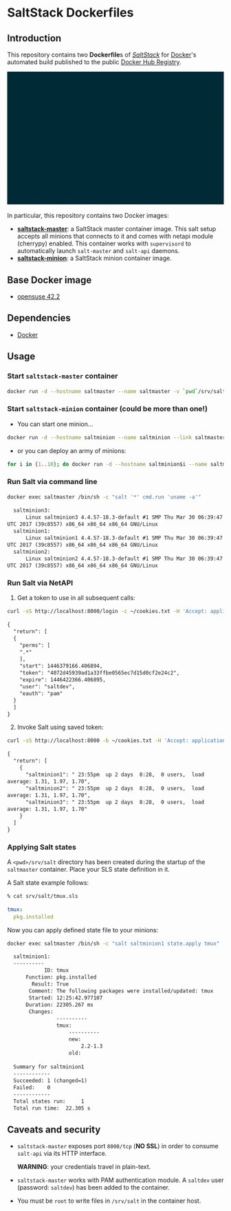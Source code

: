 # SaltStack Dockerfiles

## Introduction

This repository contains two **Dockerfile**s of [*SaltStack*](https://http://saltstack.com) for [Docker](https://www.docker.com/)'s automated build published to the public [Docker Hub Registry](https://registry.hub.docker.com/).

![Demo in action](demo/result.gif)

In particular, this repository contains two Docker images:

* [**saltstack-master**](https://registry.hub.docker.com/u/mbologna/saltstack-master): a SaltStack master container image. This salt setup accepts all minions that connects to it and comes with netapi module (cherrypy) enabled.
This container works with `supervisord` to automatically launch `salt-master` and `salt-api` daemons.  
* [**saltstack-minion**](https://registry.hub.docker.com/u/mbologna/saltstack-minion): a SaltStack minion container image.

## Base Docker image

* [opensuse 42.2](https://hub.docker.com/_/opensuse/)

## Dependencies

* [Docker](https://www.docker.com/)

## Usage

### Start `saltstack-master` container

```bash
docker run -d --hostname saltmaster --name saltmaster -v `pwd`/srv/salt:/srv/salt -p 8000:8000 -ti mbologna/saltstack-master
```

### Start `saltstack-minion` container (could be more than one!)

*  You can start one minion...

  ```bash
  docker run -d --hostname saltminion --name saltminion --link saltmaster:salt mbologna/saltstack-minion
  ```

*  or you can deploy an army of minions:

  ```bash
  for i in {1..10}; do docker run -d --hostname saltminion$i --name saltminion$i --link saltmaster:salt mbologna/saltstack-minion ; done
  ```

### Run Salt via command line

```bash
docker exec saltmaster /bin/sh -c "salt '*' cmd.run 'uname -a'"
```

```
  saltminion3:
      Linux saltminion3 4.4.57-18.3-default #1 SMP Thu Mar 30 06:39:47 UTC 2017 (39c8557) x86_64 x86_64 x86_64 GNU/Linux
  saltminion1:
      Linux saltminion1 4.4.57-18.3-default #1 SMP Thu Mar 30 06:39:47 UTC 2017 (39c8557) x86_64 x86_64 x86_64 GNU/Linux
  saltminion2:
      Linux saltminion2 4.4.57-18.3-default #1 SMP Thu Mar 30 06:39:47 UTC 2017 (39c8557) x86_64 x86_64 x86_64 GNU/Linux
```
### Run Salt via NetAPI

1. Get a token to use in all subsequent calls:
  ```bash
  curl -sS http://localhost:8000/login -c ~/cookies.txt -H 'Accept: application/json' -d username=saltdev -d password=saltdev -d eauth=pam
  ```
  ```
  {
    "return": [
    {
      "perms": [
      ".*"
      ],
      "start": 1446379166.406894,
      "token": "4072d45939ad1a33ffbe0565ec7d15d0cf2e24c2",
      "expire": 1446422366.406895,
      "user": "saltdev",
      "eauth": "pam"
    }
    ]
  }
  ```
2. Invoke Salt using saved token:
  ```bash
  curl -sS http://localhost:8000 -b ~/cookies.txt -H 'Accept: application/json' -d client=local -d tgt='*' -d fun=cmd.run -d arg="uptime"
  ```
  ```
  {
    "return": [
      {
        "saltminion1": " 23:55pm  up 2 days  8:28,  0 users,  load average: 1.31, 1.97, 1.70",
        "saltminion2": " 23:55pm  up 2 days  8:28,  0 users,  load average: 1.31, 1.97, 1.70",
        "saltminion3": " 23:55pm  up 2 days  8:28,  0 users,  load average: 1.31, 1.97, 1.70"
      }
    ]
  }
  ```

### Applying Salt states

A `<pwd>/srv/salt` directory has been created during the startup of the `saltmaster` container. Place your SLS state definition in it.

A Salt state example follows:

```bash
% cat srv/salt/tmux.sls
```

```yaml
tmux:
  pkg.installed
```

Now you can apply defined state file to your minions:

```bash
docker exec saltmaster /bin/sh -c "salt saltminion1 state.apply tmux"
```

```
  saltminion1:
  ----------
            ID: tmux
      Function: pkg.installed
        Result: True
       Comment: The following packages were installed/updated: tmux
       Started: 12:25:42.977107
      Duration: 22305.267 ms
       Changes:   
                ----------
                tmux:
                    ----------
                    new:
                        2.2-1.3
                    old:

  Summary for saltminion1
  ------------
  Succeeded: 1 (changed=1)
  Failed:    0
  ------------
  Total states run:     1
  Total run time:  22.305 s
```

## Caveats and security

* `saltstack-master` exposes port `8000/tcp` (**NO SSL**) in order to consume `salt-api` via its HTTP interface.

  **WARNING**: your credentials travel in plain-text.

* `saltstack-master` works with PAM authentication module.
A `saltdev` user (password: `saltdev`) has been added to the container.

* You must be `root` to write files in `/srv/salt` in the container host.
